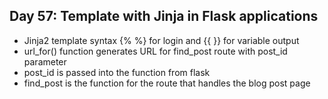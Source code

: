 ## Day 57: Template with Jinja in Flask applications

- Jinja2 template syntax {% %} for login and {{ }} for variable output
- url_for() function generates URL for find_post route with post_id parameter
- post_id is passed into the function from flask
- find_post is the function for the route that handles the blog post page
